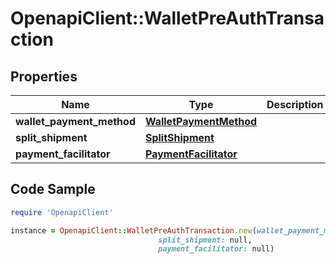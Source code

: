 # OpenapiClient::WalletPreAuthTransaction

## Properties

Name | Type | Description | Notes
------------ | ------------- | ------------- | -------------
**wallet_payment_method** | [**WalletPaymentMethod**](WalletPaymentMethod.md) |  | 
**split_shipment** | [**SplitShipment**](SplitShipment.md) |  | [optional] 
**payment_facilitator** | [**PaymentFacilitator**](PaymentFacilitator.md) |  | [optional] 

## Code Sample

```ruby
require 'OpenapiClient'

instance = OpenapiClient::WalletPreAuthTransaction.new(wallet_payment_method: null,
                                 split_shipment: null,
                                 payment_facilitator: null)
```


